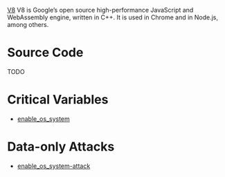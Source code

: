 [V8](https://v8.dev/docs) V8 is Google’s open source high-performance JavaScript and WebAssembly engine, written in C++. It is used in Chrome and in Node.js, among others.

# Source Code

TODO

# Critical Variables

* [enable\_os\_system](enable_os_system.md)

# Data-only Attacks

* [enable\_os\_system-attack](enable_os_system-attack.md)
